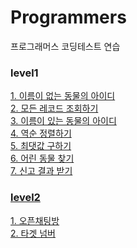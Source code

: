 # Programmers
프로그래머스 코딩테스트 연습

### level1
<a href="https://school.programmers.co.kr/learn/courses/30/lessons/59039#">1. 이름이 없는 동물의 아이디</br>
<a href="https://school.programmers.co.kr/learn/courses/30/lessons/59034">2. 모든 레코드 조회하기</br>
<a href="https://school.programmers.co.kr/learn/courses/30/lessons/59407">3. 이름이 있는 동물의 아이디</br>
<a href="https://school.programmers.co.kr/learn/courses/30/lessons/59035">4. 역순 정렬하기</br>
<a href="https://school.programmers.co.kr/learn/courses/30/lessons/59415">5. 최댓값 구하기</br>
<a href="https://school.programmers.co.kr/learn/courses/30/lessons/59037">6. 어린 동물 찾기</br>
<a href="https://school.programmers.co.kr/learn/courses/30/lessons/92334?language=java">7. 신고 결과 받기</br>

### level2
<a href="https://programmers.co.kr/learn/courses/30/lessons/42888">1. 오픈채팅방</br>
<a href="https://programmers.co.kr/learn/courses/30/lessons/43165">2. 타겟 넘버

